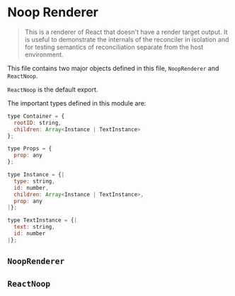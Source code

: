 # Noop Renderer

> This is a renderer of React that doesn't have a render target output. It is useful to demonstrate the internals of the reconciler in isolation and for testing semantics of reconciliation separate from the host environment.

This file contains two major objects defined in this file, `NoopRenderer` and `ReactNoop`.

`ReactNoop` is the default export.

The important types defined in this module are:

```js
type Container = {
  rootID: string,
  children: Array<Instance | TextInstance>
};
```

```js
type Props = {
  prop: any
};
```

```js
type Instance = {|
  type: string,
  id: number,
  children: Array<Instance | TextInstance>,
  prop: any
|};
```

```js
type TextInstance = {|
  text: string,
  id: number
|};
```

## `NoopRenderer`

## `ReactNoop`
